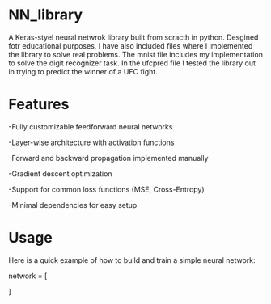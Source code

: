 ﻿# NN_library
A Keras-styel neural netwrok library built from scracth in python. Desgined fotr educational purposes, I have also included files where I implemented the library to solve real problems. The mnist file includes my implementation to solve the digit recognizer task. In the ufcpred file I tested the library out in trying to predict the winner of a UFC fight. 

# Features

-Fully customizable feedforward neural networks

-Layer-wise architecture with activation functions

-Forward and backward propagation implemented manually

-Gradient descent optimization

-Support for common loss functions (MSE, Cross-Entropy)

-Minimal dependencies for easy setup



# Usage

Here is a quick example of how to build and train a simple neural network:

network = [

]






